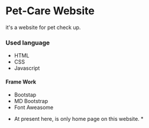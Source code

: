 # Pet-Care Website
it's a website for pet check up.
### Used language ###
- HTML 
- CSS
- Javascript
#### Frame Work ####
- Bootstap
- MD Bootstrap
- Font Aweasome

* At present here, is only home page on this website. *

